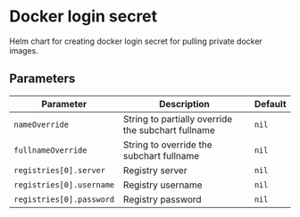 # Docker login secret

Helm chart for creating docker login secret for pulling private docker images.

## Parameters

| Parameter                | Description                                        | Default |
|--------------------------|----------------------------------------------------|---------|
| `nameOverride`           | String to partially override the subchart fullname | `nil`   |
| `fullnameOverride`       | String to override the subchart fullname           | `nil`   |
| `registries[0].server`   | Registry server                                    | `nil`   |
| `registries[0].username` | Registry username                                  | `nil`   |
| `registries[0].password` | Registry password                                  | `nil`   |
